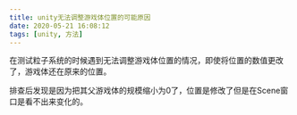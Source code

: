 ```yaml
---
title: unity无法调整游戏体位置的可能原因
date: 2020-05-21 16:08:12
tags: [unity, 方法]
---
```

在测试粒子系统的时候遇到无法调整游戏体位置的情况，即使将位置的数值更改了，游戏体还在原来的位置。

排查后发现是因为把其父游戏体的规模缩小为0了，位置是修改了但是在Scene窗口是看不出来变化的。
